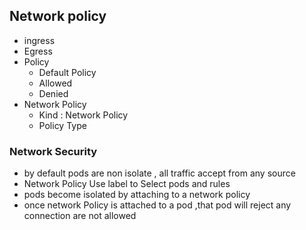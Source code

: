 ## Network policy
- ingress
- Egress
- Policy
  - Default Policy
  - Allowed
  - Denied
- Network Policy
  - Kind : Network Policy
  - Policy Type

### Network Security
- by default pods are non isolate , all traffic accept from any source
- Network Policy Use label to Select pods and rules
- pods become isolated by attaching to a network policy
- once network Policy is attached to a pod ,that pod will reject any connection are not allowed

